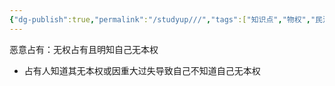 ```yaml
---
{"dg-publish":true,"permalink":"/studyup///","tags":["知识点","物权","民法"]}
---
```


恶意占有：无权占有且明知自己无本权
- 占有人知道其无本权或因重大过失导致自己不知道自己无本权